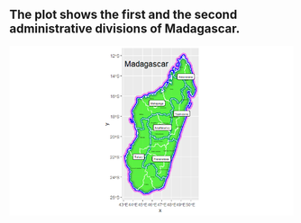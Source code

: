 ## The plot shows the first and the second administrative divisions of Madagascar.
![](Madagascar.png)
